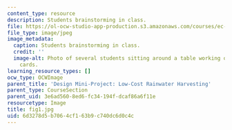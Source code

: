 ```yaml
---
content_type: resource
description: Students brainstorming in class.
file: https://ol-ocw-studio-app-production.s3.amazonaws.com/courses/ec-720j-d-lab-ii-design-spring-2010/6d3278d5b7064cf163b9c740dc6d0c4c_fig1.jpg
file_type: image/jpeg
image_metadata:
  caption: Students brainstorming in class.
  credit: ''
  image-alt: Photo of several students sitting around a table working on small paper
    cards.
learning_resource_types: []
ocw_type: OCWImage
parent_title: 'Design Mini-Project: Low-Cost Rainwater Harvesting'
parent_type: CourseSection
parent_uid: 3e6ad560-8ed6-fc34-194f-dcaf86a6f11e
resourcetype: Image
title: fig1.jpg
uid: 6d3278d5-b706-4cf1-63b9-c740dc6d0c4c
---
```


